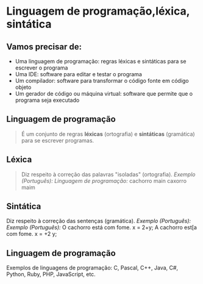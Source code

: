 # Linguagem de programação,léxica, sintática
## Vamos precisar de:
* Uma linguagem de programação: regras léxicas e sintáticas para se
escrever o programa 
* Uma IDE: software para editar e testar o programa
* Um compilador: software para transformar o código fonte em código
objeto
* Um gerador de código ou máquina virtual: software que permite que
o programa seja executado

## Linguagem de programação
> É um conjunto de regras **léxicas** (ortografia) e **sintáticas** (gramática)
para se escrever programas.

## Léxica
>Diz respeito à correção das palavras "isoladas" (ortografia).
*Exemplo (Português):*  *Linguagem de programação:*
cachorro                main
caxorro                 maim

## Sintática
Diz respeito à correção das sentenças (gramática).
*Exemplo (Português):*   *Exemplo (Português):* 
O cachorro está com fome.  x = 2+y;
A cachorro est[a com fome.  x = +2 y;

## Linguagem de programação
Exemplos de linguagens de programação:
C, Pascal, C++, Java, C#, Python, Ruby, PHP, JavaScript, etc.
